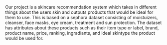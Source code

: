 Our project is a skincare recommendation system which takes in different things about the users skin and outputs products that would be ideal for them to use. 
This is based on a sephora dataset consisting of moistuizers, cleanser, face masks, eye cream, treatment and sun protection. 
The dataset has attributes about these products such as their item type or label, brand, product name, price, ranking, ingradiants, and ideal skintype the product would be used for. 
